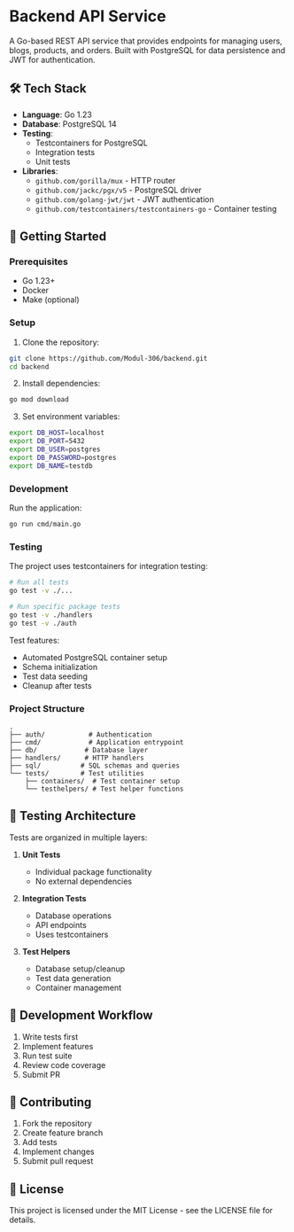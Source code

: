 
# Backend API Service

A Go-based REST API service that provides endpoints for managing users, blogs, products, and orders. Built with PostgreSQL for data persistence and JWT for authentication.

## 🛠 Tech Stack

- **Language**: Go 1.23
- **Database**: PostgreSQL 14
- **Testing**: 
  - Testcontainers for PostgreSQL
  - Integration tests
  - Unit tests
- **Libraries**:
  - `github.com/gorilla/mux` - HTTP router
  - `github.com/jackc/pgx/v5` - PostgreSQL driver
  - `github.com/golang-jwt/jwt` - JWT authentication
  - `github.com/testcontainers/testcontainers-go` - Container testing

## 🚀 Getting Started

### Prerequisites
- Go 1.23+
- Docker
- Make (optional)

### Setup

1. Clone the repository:
```bash
git clone https://github.com/Modul-306/backend.git
cd backend
```

2. Install dependencies:
```bash
go mod download
```

3. Set environment variables:
```bash
export DB_HOST=localhost
export DB_PORT=5432
export DB_USER=postgres
export DB_PASSWORD=postgres
export DB_NAME=testdb
```

### Development

Run the application:
```bash
go run cmd/main.go
```

### Testing

The project uses testcontainers for integration testing:

```bash
# Run all tests
go test -v ./...

# Run specific package tests
go test -v ./handlers
go test -v ./auth
```

Test features:
- Automated PostgreSQL container setup
- Schema initialization
- Test data seeding
- Cleanup after tests

### Project Structure
```
.
├── auth/           # Authentication
├── cmd/            # Application entrypoint
├── db/            # Database layer
├── handlers/      # HTTP handlers
├── sql/          # SQL schemas and queries
└── tests/        # Test utilities
    ├── containers/  # Test container setup
    └── testhelpers/ # Test helper functions
```

## 🧪 Testing Architecture

Tests are organized in multiple layers:

1. **Unit Tests**
   - Individual package functionality
   - No external dependencies

2. **Integration Tests**
   - Database operations
   - API endpoints
   - Uses testcontainers

3. **Test Helpers**
   - Database setup/cleanup
   - Test data generation
   - Container management

## 📝 Development Workflow

1. Write tests first
2. Implement features
3. Run test suite
4. Review code coverage
5. Submit PR

## 🤝 Contributing

1. Fork the repository
2. Create feature branch
3. Add tests
4. Implement changes
5. Submit pull request

## 📄 License

This project is licensed under the MIT License - see the LICENSE file for details.
